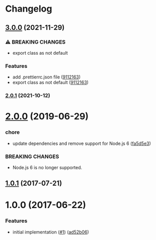 # Changelog

## [3.0.0](https://www.github.com/mljs/regression-robust-polynomial/compare/v2.0.1...v3.0.0) (2021-11-29)


### ⚠ BREAKING CHANGES

* export class as not default

### Features

* add .prettierrc.json file ([9112163](https://www.github.com/mljs/regression-robust-polynomial/commit/9112163ca76357b21a6c7e07505b489d21d81951))
* export class as not default ([9112163](https://www.github.com/mljs/regression-robust-polynomial/commit/9112163ca76357b21a6c7e07505b489d21d81951))

### [2.0.1](https://github.com/mljs/regression-robust-polynomial/compare/v2.0.0...v2.0.1) (2021-10-12)

# [2.0.0](https://github.com/mljs/regression-robust-polynomial/compare/v1.0.1...v2.0.0) (2019-06-29)


### chore

* update dependencies and remove support for Node.js 6 ([fa5d5e3](https://github.com/mljs/regression-robust-polynomial/commit/fa5d5e3))


### BREAKING CHANGES

* Node.js 6 is no longer supported.



<a name="1.0.1"></a>
## [1.0.1](https://github.com/mljs/regression-robust-polynomial/compare/v1.0.0...v1.0.1) (2017-07-21)



<a name="1.0.0"></a>
# 1.0.0 (2017-06-22)


### Features

* initial implementation ([#1](https://github.com/mljs/regression-robust-polynomial/issues/1)) ([ad52b06](https://github.com/mljs/regression-robust-polynomial/commit/ad52b06))
